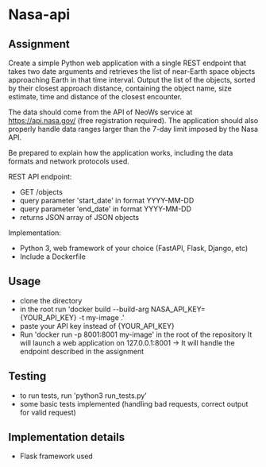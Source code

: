# Nasa-api

## Assignment
Create a simple Python web application with a single REST endpoint that takes two date arguments and retrieves the list of near-Earth space objects approaching Earth in that time interval. Output the list of the objects, sorted by their closest approach distance, containing  the object name, size estimate, time and distance of the closest encounter.

The data should come from the API of NeoWs service at https://api.nasa.gov/ (free registration required). The application should also properly handle data ranges larger than the 7-day limit imposed by the Nasa API.

Be prepared to explain how the application works, including the data formats and network protocols used.

REST API endpoint:
* GET /objects
* query parameter 'start_date' in format YYYY-MM-DD
* query parameter 'end_date' in format YYYY-MM-DD
* returns JSON array of JSON objects

Implementation:
* Python 3, web framework of your choice (FastAPI, Flask, Django, etc)
* Include a Dockerfile

## Usage
- clone the directory
- in the root run 'docker build --build-arg NASA_API_KEY={YOUR_API_KEY} -t my-image .'
- paste your API key instead of {YOUR_API_KEY}
- Run 'docker run -p 8001:8001 my-image' in the root of the repository It will launch a web application on 127.0.0.1:8001 
-> It will handle the endpoint described in the assignment

## Testing 
- to run tests, run 'python3 run_tests.py'
- some basic tests implemented (handling bad requests, correct output for valid request)

## Implementation details
- Flask framework used
